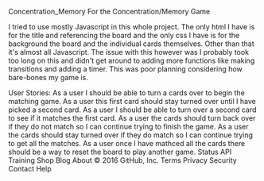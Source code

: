 Concentration_Memory
For the Concentration/Memory Game

I tried to use mostly Javascript in this whole project. The only html I have is for the title and referencing the board and the only css I have is for the background the board and the individual cards themselves. Other than that it's almost all Javascript. The issue with this however was I probably took too long on this and didn't get around to adding more functions like making transitions and adding a timer. This was poor planning considering how bare-bones my game is.

User Stories: As a user I should be able to turn a cards over to begin the matching game. As a user this first card should stay turned over until I have picked a second card. As a user I should be able to turn over a second card to see if it matches the first card. As a user the cards should turn back over if they do not match so I can continue trying to finish the game. As a user the cards should stay turned over if they do match so I can continue trying to get all the matches. As a user once I have mathced all the cards there should be a way to reset the board to play another game.
Status API Training Shop Blog About
© 2016 GitHub, Inc. Terms Privacy Security Contact Help
